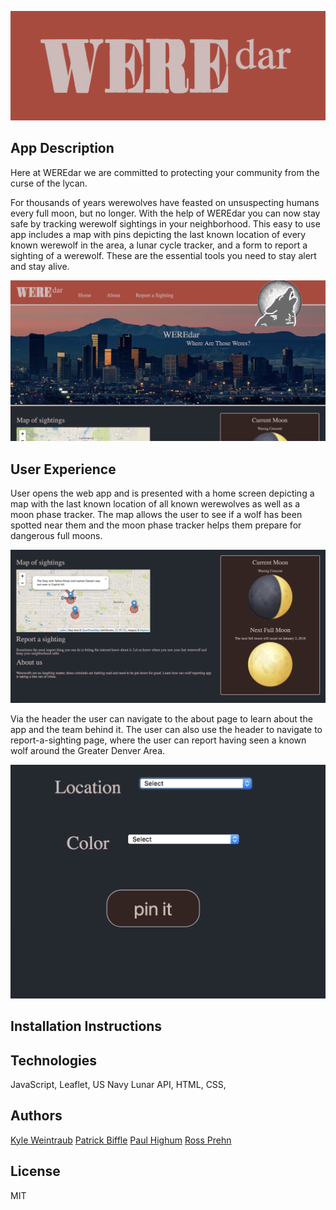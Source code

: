 ![Logo](/assets/logo.png)


## App Description
Here at WEREdar we are committed to protecting your community from the curse of the lycan.

For thousands of years werewolves have feasted on unsuspecting humans every full moon, but no longer. With the help of WEREdar you can now stay safe by tracking werewolf sightings in your neighborhood. This easy to use app includes a map with pins depicting the last known location of every known werewolf in the area, a lunar cycle tracker, and a form to report a sighting of a werewolf. These are the essential tools you need to stay alert and stay alive.

![Home](/assets/home-screen.png)

## User Experience
User opens the web app and is presented with a home screen depicting a map with the last known location of all known werewolves as well as a moon phase tracker. The map allows the user to see if a wolf has been spotted near them and the moon phase tracker helps them prepare for dangerous full moons.

![Home Interface](/assets/home-interface.png)

Via the header the user can navigate to the about page to learn about the app and the team behind it. The user can also use the header to navigate to report-a-sighting page, where the user can report having seen a known wolf around the Greater Denver Area.

![Report Sighting](/assets/report-sighting.png)

## Installation Instructions

## Technologies
JavaScript, Leaflet, US Navy Lunar API, HTML, CSS,

## Authors
[Kyle Weintraub](https://github.com/TheMoonMoth)
[Patrick Biffle](https://github.com/Piglacquer)
[Paul Highum](https://github.com/paulhighum)
[Ross Prehn](https://github.com/Rossprehn)


## License
MIT
